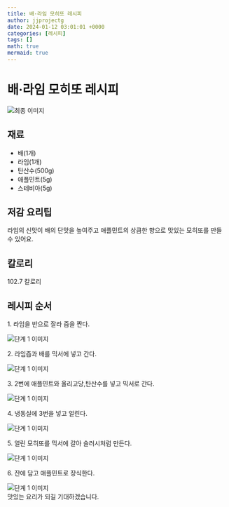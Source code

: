 ```yaml
---
title: 배·라임 모히또 레시피
author: jjprojectg
date: 2024-01-12 03:01:01 +0000
categories: [레시피]
tags: []
math: true
mermaid: true
---
```

<meta name="og:type" content="website"/>
<meta charset="UTF-8"/>
<div class="header">
  <h1>배·라임 모히또 레시피</h1>
</div>

<div class="container my-4">
  <div class="row">
    <div class="col-12 col-md-6">
      <div class="recipe-image">
        <img src="http://www.foodsafetykorea.go.kr/uploadimg/cook/10_01136_2.png" class="step-image" alt="최종 이미지"/>
      </div>
    </div>
    <div class="col-12 col-md-6">
      <div class="ingredients">
        <h2>재료</h2>
        <ul class="card">
          <li> 배(1개) </li>
          <li>  라임(1개) </li>
          <li>  탄산수(500g) </li>
          <li> 애플민트(5g) </li>
          <li>  스테비아(5g) </li>
</ul>
      </div>
    </div>
    <div class="col-12 col-md-6">
      <div class="ingredients">
        <h2>저감 요리팁</h2>
        <div class="card"> 
          <p>
            라임의 신맛이 배의 단맛을 높여주고 애플민트의 상큼한 향으로 맛있는 모히또를 만들 수 있어요.
          </p>
        </div>
      </div>
      <div class="ingredients">
        <h2>칼로리</h2>
        <div class="card"> 
          <p>
            102.7 칼로리
          </p>
        </div>
      </div>
    </div>
  </div>

  <h2 class="my-4">레시피 순서</h2>
  <div class="card recipe-card">
    <div class="card-body recipe-step">
      <p class="card-text step-description">1. 라임을 반으로 잘라 즙을 짠다.</p>
      <img src="http://www.foodsafetykorea.go.kr/uploadimg/cook/20_01136_1.JPG" alt="단계 1 이미지" class="step-image"/>
    </div>
  </div>
  <div class="card recipe-card">
    <div class="card-body recipe-step">
      <p class="card-text step-description">2. 라임즙과 배를 믹서에 넣고 간다.</p>
      <img src="http://www.foodsafetykorea.go.kr/uploadimg/cook/20_01136_2.JPG" alt="단계 1 이미지" class="step-image"/>
    </div>
  </div>
  <div class="card recipe-card">
    <div class="card-body recipe-step">
      <p class="card-text step-description">3. 2번에 애플민트와 올리고당,탄산수를 넣고 믹서로 간다.</p>
      <img src="http://www.foodsafetykorea.go.kr/uploadimg/cook/20_01136_3.JPG" alt="단계 1 이미지" class="step-image"/>
    </div>
  </div>
  <div class="card recipe-card">
    <div class="card-body recipe-step">
      <p class="card-text step-description">4. 냉동실에 3번을 넣고 얼린다.</p>
      <img src="http://www.foodsafetykorea.go.kr/uploadimg/cook/20_01136_4.JPG" alt="단계 1 이미지" class="step-image"/>
    </div>
  </div>
  <div class="card recipe-card">
    <div class="card-body recipe-step">
      <p class="card-text step-description">5. 얼린 모히또를 믹서에 갈아 슬러시처럼 만든다.</p>
      <img src="http://www.foodsafetykorea.go.kr/uploadimg/cook/20_01136_5.JPG" alt="단계 1 이미지" class="step-image"/>
    </div>
  </div>
  <div class="card recipe-card">
    <div class="card-body recipe-step">
      <p class="card-text step-description">6. 잔에 담고 애플민트로 장식한다.</p>
      <img src="http://www.foodsafetykorea.go.kr/uploadimg/cook/20_01136_6.JPG" alt="단계 1 이미지" class="step-image"/>
    </div>
  </div>

</div>
맛있는 요리가 되길 기대하겠습니다.

